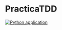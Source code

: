 # PracticaTDD


[![Python application](https://github.com/apa0021/PracticaTDD/actions/workflows/python-app.yml/badge.svg?branch=master)](https://github.com/apa0021/PracticaTDD/actions/workflows/python-app.yml)
